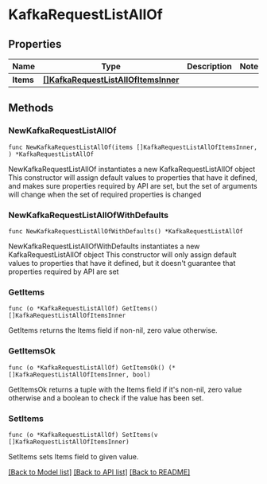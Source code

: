 # KafkaRequestListAllOf

## Properties

Name | Type | Description | Notes
------------ | ------------- | ------------- | -------------
**Items** | [**[]KafkaRequestListAllOfItemsInner**](KafkaRequestListAllOfItemsInner.md) |  | 

## Methods

### NewKafkaRequestListAllOf

`func NewKafkaRequestListAllOf(items []KafkaRequestListAllOfItemsInner, ) *KafkaRequestListAllOf`

NewKafkaRequestListAllOf instantiates a new KafkaRequestListAllOf object
This constructor will assign default values to properties that have it defined,
and makes sure properties required by API are set, but the set of arguments
will change when the set of required properties is changed

### NewKafkaRequestListAllOfWithDefaults

`func NewKafkaRequestListAllOfWithDefaults() *KafkaRequestListAllOf`

NewKafkaRequestListAllOfWithDefaults instantiates a new KafkaRequestListAllOf object
This constructor will only assign default values to properties that have it defined,
but it doesn't guarantee that properties required by API are set

### GetItems

`func (o *KafkaRequestListAllOf) GetItems() []KafkaRequestListAllOfItemsInner`

GetItems returns the Items field if non-nil, zero value otherwise.

### GetItemsOk

`func (o *KafkaRequestListAllOf) GetItemsOk() (*[]KafkaRequestListAllOfItemsInner, bool)`

GetItemsOk returns a tuple with the Items field if it's non-nil, zero value otherwise
and a boolean to check if the value has been set.

### SetItems

`func (o *KafkaRequestListAllOf) SetItems(v []KafkaRequestListAllOfItemsInner)`

SetItems sets Items field to given value.



[[Back to Model list]](../README.md#documentation-for-models) [[Back to API list]](../README.md#documentation-for-api-endpoints) [[Back to README]](../README.md)


